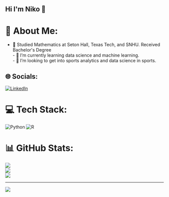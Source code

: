 ## Hi I'm Niko 👋

# 💫 About Me:
- 🔭 Studied Mathematics at Seton Hall, Texas Tech, and SNHU. Received Bachelor's Degree<br>- 🌱 I’m currently learning data science and machine learning.<br>- 👯 I’m looking to get into sports analytics and data science in sports.<br>


## 🌐 Socials:
[![LinkedIn](https://img.shields.io/badge/LinkedIn-%230077B5.svg?logo=linkedin&logoColor=white)](https://linkedin.com/in/NicholasOickle) 

# 💻 Tech Stack:
![Python](https://img.shields.io/badge/python-3670A0?style=for-the-badge&logo=python&logoColor=ffdd54) ![R](https://img.shields.io/badge/r-%23276DC3.svg?style=for-the-badge&logo=r&logoColor=white)
# 📊 GitHub Stats:
![](https://github-readme-stats.vercel.app/api?username=nikooickle&theme=dark&hide_border=false&include_all_commits=false&count_private=false)<br/>
![](https://nirzak-streak-stats.vercel.app/?user=nikooickle&theme=dark&hide_border=false)<br/>
![](https://github-readme-stats.vercel.app/api/top-langs/?username=nikooickle&theme=dark&hide_border=false&include_all_commits=false&count_private=false&layout=compact)

---
[![](https://visitcount.itsvg.in/api?id=nikooickle&icon=0&color=3)](https://visitcount.itsvg.in)

<!-- Proudly created with GPRM ( https://gprm.itsvg.in ) -->
